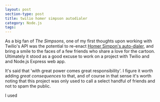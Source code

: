 ```yaml
---
layout: post
section-type: post
title: twilio homer simpson autodialer
category: Node.js
tags: 
---
```


As a big fan of *The Simpsons*, one of my first thoughts upon working with Twilio's API was the potential to re-enact [Homer Simpon's auto-dialer](https://www.youtube.com/watch?v=J-inCB3POqs), and bring a smile to the faces of a few friends who share a love for the cartoon. 
Ultimately it stood as a good excuse to work on a project with Twilio and and Node.js Express web app. 

It's said that 'with great power comes great responsibility'. I figure it worth adding *great consequences* to that, and of course in that sense it's worth noting that this project was only used to call a select handful of friends and not to spam the public.

I used 
